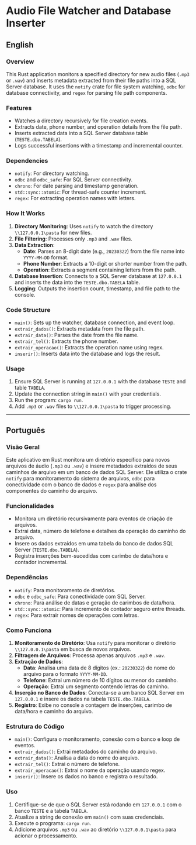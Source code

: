 # Audio File Watcher and Database Inserter

## English

### Overview
This Rust application monitors a specified directory for new audio files (`.mp3` or `.wav`) and inserts metadata extracted from their file paths into a SQL Server database. It uses the `notify` crate for file system watching, `odbc` for database connectivity, and `regex` for parsing file path components.

### Features
- Watches a directory recursively for file creation events.
- Extracts date, phone number, and operation details from the file path.
- Inserts extracted data into a SQL Server database table (`TESTE.dbo.TABELA`).
- Logs successful insertions with a timestamp and incremental counter.

### Dependencies
- `notify`: For directory watching.
- `odbc` and `odbc_safe`: For SQL Server connectivity.
- `chrono`: For date parsing and timestamp generation.
- `std::sync::atomic`: For thread-safe counter increment.
- `regex`: For extracting operation names with letters.

### How It Works
1. **Directory Monitoring**: Uses `notify` to watch the directory `\\127.0.0.1\pasta` for new files.
2. **File Filtering**: Processes only `.mp3` and `.wav` files.
3. **Data Extraction**: 
   - **Date**: Parses an 8-digit date (e.g., `20230322`) from the file name into `YYYY-MM-DD` format.
   - **Phone Number**: Extracts a 10-digit or shorter number from the path.
   - **Operation**: Extracts a segment containing letters from the path.
4. **Database Insertion**: Connects to a SQL Server database at `127.0.0.1` and inserts the data into the `TESTE.dbo.TABELA` table.
5. **Logging**: Outputs the insertion count, timestamp, and file path to the console.

### Code Structure
- `main()`: Sets up the watcher, database connection, and event loop.
- `extrair_dados()`: Extracts metadata from the file path.
- `extrair_data()`: Parses the date from the file name.
- `extrair_tel()`: Extracts the phone number.
- `extrair_operacao()`: Extracts the operation name using regex.
- `inserir()`: Inserts data into the database and logs the result.

### Usage
1. Ensure SQL Server is running at `127.0.0.1` with the database `TESTE` and table `TABELA`.
2. Update the connection string in `main()` with your credentials.
3. Run the program: `cargo run`.
4. Add `.mp3` or `.wav` files to `\\127.0.0.1\pasta` to trigger processing.

---

## Português

### Visão Geral
Este aplicativo em Rust monitora um diretório específico para novos arquivos de áudio (`.mp3` ou `.wav`) e insere metadados extraídos de seus caminhos de arquivo em um banco de dados SQL Server. Ele utiliza o crate `notify` para monitoramento do sistema de arquivos, `odbc` para conectividade com o banco de dados e `regex` para análise dos componentes do caminho do arquivo.

### Funcionalidades
- Monitora um diretório recursivamente para eventos de criação de arquivos.
- Extrai data, número de telefone e detalhes da operação do caminho do arquivo.
- Insere os dados extraídos em uma tabela do banco de dados SQL Server (`TESTE.dbo.TABELA`).
- Registra inserções bem-sucedidas com carimbo de data/hora e contador incremental.

### Dependências
- `notify`: Para monitoramento de diretórios.
- `odbc` e `odbc_safe`: Para conectividade com SQL Server.
- `chrono`: Para análise de datas e geração de carimbos de data/hora.
- `std::sync::atomic`: Para incremento de contador seguro entre threads.
- `regex`: Para extrair nomes de operações com letras.

### Como Funciona
1. **Monitoramento de Diretório**: Usa `notify` para monitorar o diretório `\\127.0.0.1\pasta` em busca de novos arquivos.
2. **Filtragem de Arquivos**: Processa apenas arquivos `.mp3` e `.wav`.
3. **Extração de Dados**:
   - **Data**: Analisa uma data de 8 dígitos (ex.: `20230322`) do nome do arquivo para o formato `YYYY-MM-DD`.
   - **Telefone**: Extrai um número de 10 dígitos ou menor do caminho.
   - **Operação**: Extrai um segmento contendo letras do caminho.
4. **Inserção no Banco de Dados**: Conecta-se a um banco SQL Server em `127.0.0.1` e insere os dados na tabela `TESTE.dbo.TABELA`.
5. **Registro**: Exibe no console a contagem de inserções, carimbo de data/hora e caminho do arquivo.

### Estrutura do Código
- `main()`: Configura o monitoramento, conexão com o banco e loop de eventos.
- `extrair_dados()`: Extrai metadados do caminho do arquivo.
- `extrair_data()`: Analisa a data do nome do arquivo.
- `extrair_tel()`: Extrai o número de telefone.
- `extrair_operacao()`: Extrai o nome da operação usando regex.
- `inserir()`: Insere os dados no banco e registra o resultado.

### Uso
1. Certifique-se de que o SQL Server está rodando em `127.0.0.1` com o banco `TESTE` e a tabela `TABELA`.
2. Atualize a string de conexão em `main()` com suas credenciais.
3. Execute o programa: `cargo run`.
4. Adicione arquivos `.mp3` ou `.wav` ao diretório `\\127.0.0.1\pasta` para acionar o processamento.